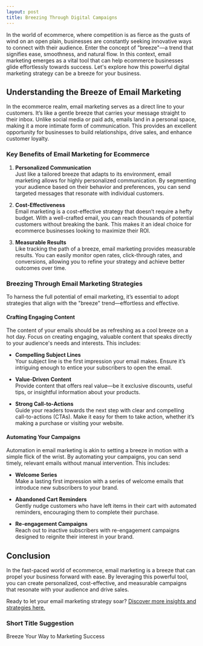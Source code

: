 ```yaml
---
layout: post
title: Breezing Through Digital Campaigns
---
```



In the world of ecommerce, where competition is as fierce as the gusts of wind on an open plain, businesses are constantly seeking innovative ways to connect with their audience. Enter the concept of "breeze"—a trend that signifies ease, smoothness, and natural flow. In this context, email marketing emerges as a vital tool that can help ecommerce businesses glide effortlessly towards success. Let's explore how this powerful digital marketing strategy can be a breeze for your business.

## Understanding the Breeze of Email Marketing

In the ecommerce realm, email marketing serves as a direct line to your customers. It’s like a gentle breeze that carries your message straight to their inbox. Unlike social media or paid ads, emails land in a personal space, making it a more intimate form of communication. This provides an excellent opportunity for businesses to build relationships, drive sales, and enhance customer loyalty.

### Key Benefits of Email Marketing for Ecommerce

1. **Personalized Communication**  
   Just like a tailored breeze that adapts to its environment, email marketing allows for highly personalized communication. By segmenting your audience based on their behavior and preferences, you can send targeted messages that resonate with individual customers.

2. **Cost-Effectiveness**  
   Email marketing is a cost-effective strategy that doesn’t require a hefty budget. With a well-crafted email, you can reach thousands of potential customers without breaking the bank. This makes it an ideal choice for ecommerce businesses looking to maximize their ROI.

3. **Measurable Results**  
   Like tracking the path of a breeze, email marketing provides measurable results. You can easily monitor open rates, click-through rates, and conversions, allowing you to refine your strategy and achieve better outcomes over time.

### Breezing Through Email Marketing Strategies

To harness the full potential of email marketing, it’s essential to adopt strategies that align with the "breeze" trend—effortless and effective.

#### Crafting Engaging Content

The content of your emails should be as refreshing as a cool breeze on a hot day. Focus on creating engaging, valuable content that speaks directly to your audience's needs and interests. This includes:

- **Compelling Subject Lines**  
  Your subject line is the first impression your email makes. Ensure it’s intriguing enough to entice your subscribers to open the email.

- **Value-Driven Content**  
  Provide content that offers real value—be it exclusive discounts, useful tips, or insightful information about your products.

- **Strong Call-to-Actions**  
  Guide your readers towards the next step with clear and compelling call-to-actions (CTAs). Make it easy for them to take action, whether it’s making a purchase or visiting your website.

#### Automating Your Campaigns

Automation in email marketing is akin to setting a breeze in motion with a simple flick of the wrist. By automating your campaigns, you can send timely, relevant emails without manual intervention. This includes:

- **Welcome Series**  
  Make a lasting first impression with a series of welcome emails that introduce new subscribers to your brand.

- **Abandoned Cart Reminders**  
  Gently nudge customers who have left items in their cart with automated reminders, encouraging them to complete their purchase.

- **Re-engagement Campaigns**  
  Reach out to inactive subscribers with re-engagement campaigns designed to reignite their interest in your brand.

## Conclusion

In the fast-paced world of ecommerce, email marketing is a breeze that can propel your business forward with ease. By leveraging this powerful tool, you can create personalized, cost-effective, and measurable campaigns that resonate with your audience and drive sales.

Ready to let your email marketing strategy soar? [Discover more insights and strategies here.](https://flizzgrowth.com)

### Short Title Suggestion

Breeze Your Way to Marketing Success
